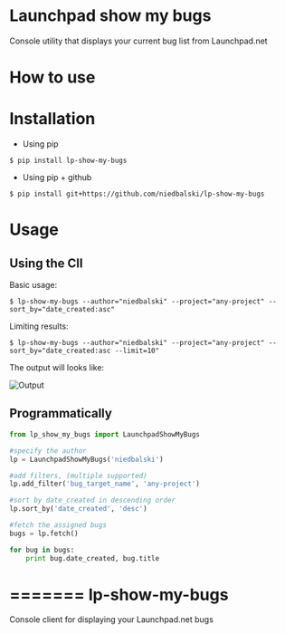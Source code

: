 Launchpad show my bugs
======================

Console utility that displays your current bug list from Launchpad.net

How to use
==========

# Installation

* Using pip

```shell
$ pip install lp-show-my-bugs
```
* Using pip + github
```shell
$ pip install git+https://github.com/niedbalski/lp-show-my-bugs
```

# Usage

## Using the ClI

Basic usage:

```shell
$ lp-show-my-bugs --author="niedbalski" --project="any-project" --sort_by="date_created:asc"
```

Limiting results:
```shell
$ lp-show-my-bugs --author="niedbalski" --project="any-project" --sort_by="date_created:asc --limit=10"
```

The output will looks like:

![Output](https://raw.github.com/niedbalski/lp-show-my-bugs/master/images/output.png)


## Programmatically

```python
from lp_show_my_bugs import LaunchpadShowMyBugs

#specify the author
lp = LaunchpadShowMyBugs('niedbalski')

#add filters, (multiple supported)
lp.add_filter('bug_target_name', 'any-project')

#sort by date_created in descending order
lp.sort_by('date_created', 'desc')

#fetch the assigned bugs
bugs = lp.fetch()

for bug in bugs:
    print bug.date_created, bug.title
```
=======
lp-show-my-bugs
===============

Console client for displaying your Launchpad.net bugs
